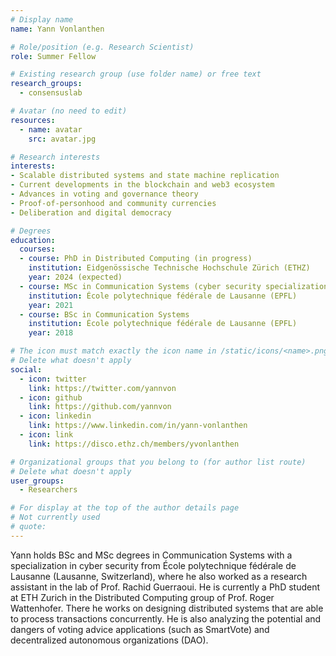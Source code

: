 ```yaml
---
# Display name
name: Yann Vonlanthen

# Role/position (e.g. Research Scientist)
role: Summer Fellow

# Existing research group (use folder name) or free text
research_groups:
  - consensuslab

# Avatar (no need to edit)
resources:
  - name: avatar
    src: avatar.jpg

# Research interests
interests:
- Scalable distributed systems and state machine replication
- Current developments in the blockchain and web3 ecosystem
- Advances in voting and governance theory
- Proof-of-personhood and community currencies
- Deliberation and digital democracy

# Degrees
education:
  courses:
  - course: PhD in Distributed Computing (in progress)
    institution: Eidgenössische Technische Hochschule Zürich (ETHZ)
    year: 2024 (expected)
  - course: MSc in Communication Systems (cyber security specialization)
    institution: École polytechnique fédérale de Lausanne (EPFL)
    year: 2021
  - course: BSc in Communication Systems
    institution: École polytechnique fédérale de Lausanne (EPFL)
    year: 2018

# The icon must match exactly the icon name in /static/icons/<name>.png
# Delete what doesn't apply
social:
  - icon: twitter
    link: https://twitter.com/yannvon
  - icon: github
    link: https://github.com/yannvon
  - icon: linkedin
    link: https://www.linkedin.com/in/yann-vonlanthen
  - icon: link
    link: https://disco.ethz.ch/members/yvonlanthen

# Organizational groups that you belong to (for author list route)
# Delete what doesn't apply
user_groups:
  - Researchers

# For display at the top of the author details page
# Not currently used
# quote:
---
```


Yann holds BSc and MSc degrees in Communication Systems with a specialization in cyber security from École polytechnique fédérale de Lausanne (Lausanne, Switzerland), where he also worked as a research assistant in the lab of Prof. Rachid Guerraoui. He is currently a PhD student at ETH Zurich in the Distributed Computing group of Prof. Roger Wattenhofer. There he works on designing distributed systems that are able to process transactions concurrently. He is also analyzing the potential and dangers of voting advice applications (such as SmartVote) and decentralized autonomous organizations (DAO).
